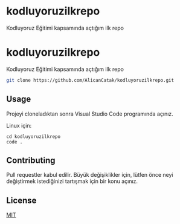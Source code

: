 # kodluyoruzilkrepo

Kodluyoruz Eğitimi kapsamında açtığım ilk repo

# kodluyoruzilkrepo

Kodluyoruz Eğitimi kapsamında açtığım ilk repo

```bash
git clone https://github.com/AlicanCatak/kodluyoruzilkrepo.git
```

## Usage

Projeyi cloneladıktan sonra Visual Studio Code programında açınız.

Linux için:

```linux
cd kodluyoruzilkrepo
code .
```

## Contributing

Pull requestler kabul edilir. Büyük değişiklikler için, lütfen önce neyi değiştirmek istediğinizi tartışmak için bir konu açınız.

## License

[MIT](https://choosealicense.com/licenses/mit/)

